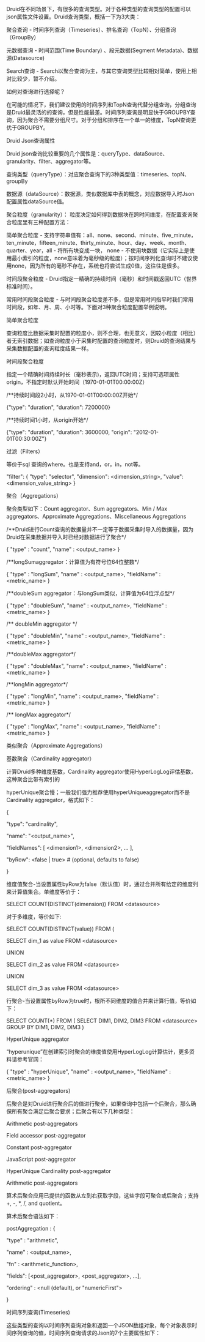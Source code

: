 Druid在不同场景下，有很多的查询类型。对于各种类型的查询类型的配置可以json属性文件设置。Druid查询类型，概括一下为3大类：

聚合查询 - 时间序列查询（Timeseries）、排名查询（TopN）、分组查询（GroupBy）

元数据查询 - 时间范围\(Time Boundary\) 、段元数据\(Segment Metadata\)、数据源\(Datasource\)

Search查询 - Search以聚合查询为主，与其它查询类型比较相对简单，使用上相对比较少，暂不介绍。

如何对查询进行选择呢？

在可能的情况下，我们建议使用的时间序列和TopN查询代替分组查询，分组查询是Druid最灵活的的查询，但是性能最差。时间序列查询是明显快于GROUPBY查询，因为聚合不需要分组尺寸。对于分组和排序在一个单一的维度，TopN查询更优于GROUPBY。

Druid Json查询属性

Druid json查询比较重要的几个属性是：queryType、dataSource、granularity、filter、aggregator等。

查询类型（queryType）：对应聚合查询下的3种类型值：timeseries、topN、groupBy

数据源（dataSource）：数据源，类似数据库中表的概念，对应数据导入时Json配置属性dataSource值。

聚合粒度（granularity）： 粒度决定如何得到数据块在跨时间维度，在配置查询聚合粒度里有三种配置方法：

简单聚合粒度 - 支持字符串值有：all、none、second、minute、five\_minute，ten\_minute，fifteen\_minute、thirty\_minute、hour、day、week、month、quarter、year，all - 将所有块变成一块， none - 不使用块数据（它实际上是使用最小索引的粒度，none意味着为毫秒级的粒度）；按时间序列化查询时不建议使用none，因为所有的毫秒不存在，系统也将尝试生成0值，这往往是很多。

时间段聚合粒度 - Druid指定一精确的持续时间（毫秒）和时间戳返回UTC（世界标准时间）。

常用时间段聚合粒度 - 与时间段聚合粒度差不多，但是常用时间指平时我们常用时间段，如年、月、周、小时等。下面对3种聚合粒度配置举例说明。

简单聚合粒度

查询粒度比数据采集时配置的粒度小，则不合理，也无意义，因较小粒度（相比）者无索引数据；如查询粒度小于采集时配置的查询粒度时，则Druid的查询结果与采集数据配置的查询粒度结果一样。

时间段聚合粒度

指定一个精确时间持续时长（毫秒表示\)，返回UTC时间；支持可选项属性origin，不指定时默认开始时间（1970-01-01T00:00:00Z）



/\*\*持续时间段2小时，从1970-01-01T00:00:00Z开始\*/  

{"type": "duration", "duration": 7200000}

 

/\*\*持续时间1小时，从origin开始\*/  

{"type": "duration", "duration": 3600000, "origin": "2012-01-01T00:30:00Z"}

过滤（Filters）

等价于sql 查询的where。也是支持and，or，in，not等。



"filter": { "type": "selector", "dimension": &lt;dimension\_string&gt;, "value": &lt;dimension\_value\_string&gt; }

聚合（Aggregations）

聚合类型如下：Count aggregator、Sum aggregators、Min / Max aggregators、Approximate Aggregations、Miscellaneous Aggregations



/\*\*Druid进行Count查询的数据量并不一定等于数据采集时导入的数据量，因为Druid在采集数据并导入时已经对数据进行了聚合\*/  

{ "type" : "count", "name" : &lt;output\_name&gt; }  

 

/\*\*longSumaggregator：计算值为有符号位64位整数\*/

{ "type" : "longSum", "name" : &lt;output\_name&gt;, "fieldName" : &lt;metric\_name&gt; }  

 

/\*\*doubleSum aggregator：与longSum类似，计算值为64位浮点型\*/

{ "type" : "doubleSum", "name" : &lt;output\_name&gt;, "fieldName" : &lt;metric\_name&gt; }  

 

/\*\* doubleMin aggregator \*/

{ "type" : "doubleMin", "name" : &lt;output\_name&gt;, "fieldName" : &lt;metric\_name&gt; }

 

/\*\*doubleMax aggregator\*/

{ "type" : "doubleMax", "name" : &lt;output\_name&gt;, "fieldName" : &lt;metric\_name&gt; }

 

/\*\*longMin aggregator\*/

{ "type" : "longMin", "name" : &lt;output\_name&gt;, "fieldName" : &lt;metric\_name&gt; }  

 

/\*\* longMax aggregator\*/

{ "type" : "longMax", "name" : &lt;output\_name&gt;, "fieldName" : &lt;metric\_name&gt; }

类似聚合（Approximate Aggregations）

基数聚合（Cardinality aggregator）

计算Druid多种维度基数，Cardinality aggregator使用HyperLogLog评估基数，这种聚合比带有索引的

hyperUnique聚合慢；一般我们强力推荐使用hyperUniqueaggregator而不是Cardinality aggregator，格式如下：



{  

  "type": "cardinality",  

  "name": "&lt;output\_name&gt;",  

  "fieldNames": \[ &lt;dimension1&gt;, &lt;dimension2&gt;, ... \],  

  "byRow": &lt;false \| true&gt; \# \(optional, defaults to false\)  

}

维度值聚合-当设置属性byRow为false（默认值）时，通过合并所有给定的维度列来计算值集合。单维度等价于：



SELECT COUNT\(DISTINCT\(dimension\)\) FROM &lt;datasource&gt;

对于多维度，等价如下:



SELECT COUNT\(DISTINCT\(value\)\) FROM \(  

  SELECT dim\_1 as value FROM &lt;datasource&gt;  

  UNION  

  SELECT dim\_2 as value FROM &lt;datasource&gt;  

  UNION  

  SELECT dim\_3 as value FROM &lt;datasource&gt;

行聚合-当设置属性byRow为true时，根所不同维度的值合并来计算行值，等价如下：



SELECT COUNT\(\*\) FROM \( SELECT DIM1, DIM2, DIM3 FROM &lt;datasource&gt; GROUP BY DIM1, DIM2, DIM3 \)

HyperUnique aggregator

“hyperunique”在创建索引时聚合的维度值使用HyperLogLog计算估计，更多资料请参考官网：



{ "type" : "hyperUnique", "name" : &lt;output\_name&gt;, "fieldName" : &lt;metric\_name&gt; }

后聚合\(post-aggregators\)

后聚合是对Druid进行聚合后的值进行聚全，如果查询中包括一个后聚合，那么确保所有聚合满足后聚合要求；后聚合有以下几种类型：



Arithmetic post-aggregators

Field accessor post-aggregator

Constant post-aggregator

JavaScript post-aggregator

HyperUnique Cardinality post-aggregator

Arithmetic post-aggregators

算术后聚合应用已提供的函数从左到右获取字段，这些字段可聚合或后聚合；支持+, -, \*, /, and quotient。



算术后聚合语法如下：



postAggregation : {  

  "type"  : "arithmetic",  

  "name"  : &lt;output\_name&gt;,  

  "fn"    : &lt;arithmetic\_function&gt;,  

  "fields": \[&lt;post\_aggregator&gt;, &lt;post\_aggregator&gt;, ...\],  

  "ordering" : &lt;null \(default\), or "numericFirst"&gt;  

}

时间序列查询\(Timeseries\)

这些类型的查询以时间序列查询对象和返回一个JSON数组对象，每个对象表示时间序列查询的值，时间序列查询请求的Json的7个主要属性如下：



